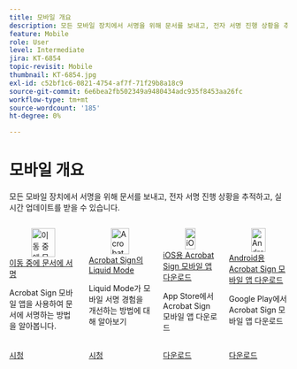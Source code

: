 ```yaml
---
title: 모바일 개요
description: 모든 모바일 장치에서 서명을 위해 문서를 보내고, 전자 서명 진행 상황을 추적하고, 실시간 업데이트를 받을 수 있습니다.
feature: Mobile
role: User
level: Intermediate
jira: KT-6854
topic-revisit: Mobile
thumbnail: KT-6854.jpg
exl-id: c52bf1c6-0821-4754-af7f-71f29b8a18c9
source-git-commit: 6e6bea2fb502349a9480434adc935f8453aa26fc
workflow-type: tm+mt
source-wordcount: '185'
ht-degree: 0%

---
```


# 모바일 개요

모든 모바일 장치에서 서명을 위해 문서를 보내고, 전자 서명 진행 상황을 추적하고, 실시간 업데이트를 받을 수 있습니다.

<!-- COMMENT -->
<!-- CARDS

* https://experienceleague.adobe.com/ko/docs/document-cloud-learn/sign-learning-hub/mobile/mobile-tutorials/sign-mobile
  {target = _self}
  {title = Sign documents on the go}
  {description = Learn how to sign documents using the Acrobat Sign mobile app}
  {image = https://experienceleague.adobe.com/ko/docs/document-cloud-learn/sign-learning-hub/mobile/media_1dc425116847a31ac4d8e1c17da3684ddc376dd36.png?width=400&format=webply&optimize=medium}
  {cta = Watch}
* https://experienceleague.adobe.com/ko/docs/document-cloud-learn/sign-learning-hub/mobile/mobile-tutorials/liquidmode
  {target = _self}
  {title = Liquid Mode in Acrobat Sign}
  {description = Learn how Liquid Mode improves the mobile signing experience}
  {image = https://experienceleague.adobe.com/ko/docs/document-cloud-learn/sign-learning-hub/mobile/media_14ec3ea49d7e2433c2317aa96e21bee055bd068c2.png?width=400&format=webply&optimize=medium}
  {cta = Watch}
* https://apps.apple.com/us/app/adobe-acrobat-sign/id481082197#_blank
  {target = _self}
  {title = Download Acrobat Sign mobile app for iOS}
  {description = Download Acrobat Sign mobile app from App Store}
  {image = https://experienceleague.adobe.com/ko/docs/document-cloud-learn/sign-learning-hub/mobile/media_142465fb5c98e1d544f7379fa862d376984800616.png?width=400&format=webply&optimize=medium}
  {cta = Download}
* https://play.google.com/store/apps/details?id=com.adobe.echosign&hl=en&pli=1#_blank
  {target = _self}
  {title = Download Acrobat Sign mobile app for Android}
  {description = Download Acrobat Sign mobile app from Google Play}
  {image = https://experienceleague.adobe.com/ko/docs/document-cloud-learn/sign-learning-hub/mobile/media_161540190f21bf9bac11a88422b04d229fd1dd02b.png?width=400&format=webply&optimize=medium}
  {cta = Download}
  
-->
<!-- END COMMENT -->

<!-- START CARDS HTML - DO NOT MODIFY BY HAND -->
<div class="columns">
    <div class="column is-half-tablet is-half-desktop is-one-third-widescreen" aria-label="Sign documents on the go">
        <div class="card" style="height: 100%; display: flex; flex-direction: column; height: 100%;">
            <div class="card-image">
                <figure class="image x-is-16by9">
                    <a href="https://experienceleague.adobe.com/ko/docs/document-cloud-learn/sign-learning-hub/mobile/mobile-tutorials/sign-mobile" title="이동 중에 문서에 서명" target="_self" rel="referrer">
                        <img class="is-bordered-r-small" src="https://experienceleague.adobe.com/ko/docs/document-cloud-learn/sign-learning-hub/mobile/media_1dc425116847a31ac4d8e1c17da3684ddc376dd36.png?width=400&format=webply&optimize=medium" alt="이동 중에 문서에 서명"
                             style="width: 100%; aspect-ratio: 16 / 9; object-fit: cover; overflow: hidden; display: block; margin: auto;">
                    </a>
                </figure>
            </div>
            <div class="card-content is-padded-small" style="display: flex; flex-direction: column; flex-grow: 1; justify-content: space-between;">
                <div class="top-card-content">
                    <p class="headline is-size-6 has-text-weight-bold">
                        <a href="https://experienceleague.adobe.com/ko/docs/document-cloud-learn/sign-learning-hub/mobile/mobile-tutorials/sign-mobile" target="_self" rel="referrer" title="이동 중에 문서에 서명">이동 중에 문서에 서명</a>
                    </p>
                    <p class="is-size-6">Acrobat Sign 모바일 앱을 사용하여 문서에 서명하는 방법을 알아봅니다.</p>
                </div>
                <a href="https://experienceleague.adobe.com/ko/docs/document-cloud-learn/sign-learning-hub/mobile/mobile-tutorials/sign-mobile" target="_self" rel="referrer" class="spectrum-Button spectrum-Button--outline spectrum-Button--primary spectrum-Button--sizeM" style="align-self: flex-start; margin-top: 1rem;">
                    <span class="spectrum-Button-label has-no-wrap has-text-weight-bold">시청</span>
                </a>
            </div>
        </div>
    </div>
    <div class="column is-half-tablet is-half-desktop is-one-third-widescreen" aria-label="Liquid Mode in Acrobat Sign">
        <div class="card" style="height: 100%; display: flex; flex-direction: column; height: 100%;">
            <div class="card-image">
                <figure class="image x-is-16by9">
                    <a href="https://experienceleague.adobe.com/ko/docs/document-cloud-learn/sign-learning-hub/mobile/mobile-tutorials/liquidmode" title="Acrobat Sign의 Liquid Mode" target="_self" rel="referrer">
                        <img class="is-bordered-r-small" src="https://experienceleague.adobe.com/ko/docs/document-cloud-learn/sign-learning-hub/mobile/media_14ec3ea49d7e2433c2317aa96e21bee055bd068c2.png?width=400&format=webply&optimize=medium" alt="Acrobat Sign의 Liquid Mode"
                             style="width: 100%; aspect-ratio: 16 / 9; object-fit: cover; overflow: hidden; display: block; margin: auto;">
                    </a>
                </figure>
            </div>
            <div class="card-content is-padded-small" style="display: flex; flex-direction: column; flex-grow: 1; justify-content: space-between;">
                <div class="top-card-content">
                    <p class="headline is-size-6 has-text-weight-bold">
                        <a href="https://experienceleague.adobe.com/ko/docs/document-cloud-learn/sign-learning-hub/mobile/mobile-tutorials/liquidmode" target="_self" rel="referrer" title="Acrobat Sign의 Liquid Mode">Acrobat Sign의 Liquid Mode</a>
                    </p>
                    <p class="is-size-6">Liquid Mode가 모바일 서명 경험을 개선하는 방법에 대해 알아보기</p>
                </div>
                <a href="https://experienceleague.adobe.com/ko/docs/document-cloud-learn/sign-learning-hub/mobile/mobile-tutorials/liquidmode" target="_self" rel="referrer" class="spectrum-Button spectrum-Button--outline spectrum-Button--primary spectrum-Button--sizeM" style="align-self: flex-start; margin-top: 1rem;">
                    <span class="spectrum-Button-label has-no-wrap has-text-weight-bold">시청</span>
                </a>
            </div>
        </div>
    </div>
    <div class="column is-half-tablet is-half-desktop is-one-third-widescreen" aria-label="Download Acrobat Sign mobile app for iOS">
        <div class="card" style="height: 100%; display: flex; flex-direction: column; height: 100%;">
            <div class="card-image">
                <figure class="image x-is-16by9">
                    <a href="https://apps.apple.com/us/app/adobe-acrobat-sign/id481082197#_blank" title="iOS용 Acrobat Sign 모바일 앱 다운로드" target="_self" rel="referrer">
                        <img class="is-bordered-r-small" src="https://experienceleague.adobe.com/ko/docs/document-cloud-learn/sign-learning-hub/mobile/media_142465fb5c98e1d544f7379fa862d376984800616.png?width=400&format=webply&optimize=medium" alt="iOS용 Acrobat Sign 모바일 앱 다운로드"
                             style="width: 100%; aspect-ratio: 16 / 9; object-fit: cover; overflow: hidden; display: block; margin: auto;">
                    </a>
                </figure>
            </div>
            <div class="card-content is-padded-small" style="display: flex; flex-direction: column; flex-grow: 1; justify-content: space-between;">
                <div class="top-card-content">
                    <p class="headline is-size-6 has-text-weight-bold">
                        <a href="https://apps.apple.com/us/app/adobe-acrobat-sign/id481082197#_blank" target="_self" rel="referrer" title="iOS용 Acrobat Sign 모바일 앱 다운로드">iOS용 Acrobat Sign 모바일 앱 다운로드</a>
                    </p>
                    <p class="is-size-6">App Store에서 Acrobat Sign 모바일 앱 다운로드</p>
                </div>
                <a href="https://apps.apple.com/us/app/adobe-acrobat-sign/id481082197#_blank" target="_self" rel="referrer" class="spectrum-Button spectrum-Button--outline spectrum-Button--primary spectrum-Button--sizeM" style="align-self: flex-start; margin-top: 1rem;">
                    <span class="spectrum-Button-label has-no-wrap has-text-weight-bold">다운로드</span>
                </a>
            </div>
        </div>
    </div>
    <div class="column is-half-tablet is-half-desktop is-one-third-widescreen" aria-label="Download Acrobat Sign mobile app for Android">
        <div class="card" style="height: 100%; display: flex; flex-direction: column; height: 100%;">
            <div class="card-image">
                <figure class="image x-is-16by9">
                    <a href="https://play.google.com/store/apps/details?id=com.adobe.echosign&hl=en&pli=1#_blank" title="Android용 Acrobat Sign 모바일 앱 다운로드" target="_self" rel="referrer">
                        <img class="is-bordered-r-small" src="https://experienceleague.adobe.com/ko/docs/document-cloud-learn/sign-learning-hub/mobile/media_161540190f21bf9bac11a88422b04d229fd1dd02b.png?width=400&format=webply&optimize=medium" alt="Android용 Acrobat Sign 모바일 앱 다운로드"
                             style="width: 100%; aspect-ratio: 16 / 9; object-fit: cover; overflow: hidden; display: block; margin: auto;">
                    </a>
                </figure>
            </div>
            <div class="card-content is-padded-small" style="display: flex; flex-direction: column; flex-grow: 1; justify-content: space-between;">
                <div class="top-card-content">
                    <p class="headline is-size-6 has-text-weight-bold">
                        <a href="https://play.google.com/store/apps/details?id=com.adobe.echosign&hl=en&pli=1#_blank" target="_self" rel="referrer" title="Android용 Acrobat Sign 모바일 앱 다운로드">Android용 Acrobat Sign 모바일 앱 다운로드</a>
                    </p>
                    <p class="is-size-6">Google Play에서 Acrobat Sign 모바일 앱 다운로드</p>
                </div>
                <a href="https://play.google.com/store/apps/details?id=com.adobe.echosign&hl=en&pli=1#_blank" target="_self" rel="referrer" class="spectrum-Button spectrum-Button--outline spectrum-Button--primary spectrum-Button--sizeM" style="align-self: flex-start; margin-top: 1rem;">
                    <span class="spectrum-Button-label has-no-wrap has-text-weight-bold">다운로드</span>
                </a>
            </div>
        </div>
    </div>
</div>
<!-- END CARDS HTML - DO NOT MODIFY BY HAND -->